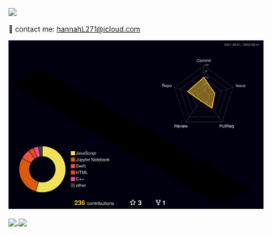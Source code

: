
![](https://visitor-badge.glitch.me/badge?page_id=CallMeL.readme&left_color=blue&right_color=green&left_text=👋%20hi%20there,%20you%20are%20visitor%20%23)

📮 contact me: hannahL271@icloud.com



![](./profile-3d-contrib/profile-night-rainbow.svg)

<a href="https://github.com/anuraghazra/convoychat">
  <img align="center" src="https://github-readme-stats.vercel.app/api?username=CallMeL&show_icons=true&theme=jolly" />
</a>
<a href="https://github.com/anuraghazra/github-readme-stats">
  <img align="center" src="https://github-readme-stats.vercel.app/api/top-langs/?username=CallMeL&hide=jupyter%20notebook&layout=compact&theme=jolly&langs_count=8" />
</a>



